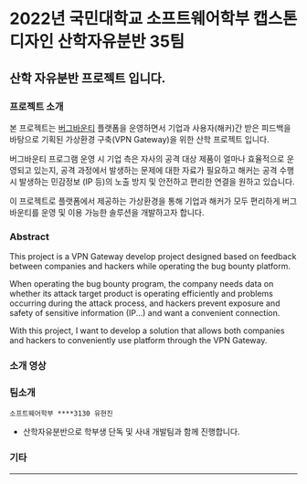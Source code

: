 # 2022년 국민대학교 소프트웨어학부 캡스톤디자인 산학자유분반 35팀

## 산학 자유분반 프로젝트 입니다.

### 프로젝트 소개
  본 프로젝트는 [버그바운티](https://www.boannews.com/media/view.asp?idx=56583) 플랫폼을 운영하면서 기업과 사용자(해커)간 받은 피드백을 바탕으로 기획된 가상환경 구축(VPN Gateway)을 위한 산학 프로젝트 입니다. 
  
  버그바운티 프로그램 운영 시 기업 측은 자사의 공격 대상 제품이 얼마나 효율적으로 운영되고 있는지, 공격 과정에서 발생하는 문제에 대한 자료가 필요하고 해커는 공격 수행 시 발생하는 민감정보 (IP 등)의 노출 방지 및 안전하고 편리한 연결을 원하고 있습니다. 
  
  이 프로젝트로 플랫폼에서 제공하는 가상환경을 통해 기업과 해커가 모두 편리하게 버그바운티를 운영 및 이용 가능한 솔루션을 개발하고자 합니다.
  
### Abstract
  
This project is a VPN Gateway develop project designed based on feedback between companies and hackers while operating the bug bounty platform.

When operating the bug bounty program, the company needs data on whether its attack target product is operating efficiently and problems occurring during the attack process, and hackers prevent exposure and safety of sensitive information (IP...) and want a convenient connection.

With this project, I want to develop a solution that allows both companies and hackers to conveniently use platform through the VPN Gateway.

### 소개 영상




### 팀소개

```
소프트웨어학부 ****3130 유현진
```
- 산학자유분반으로 학부생 단독 및 사내 개발팀과 함께 진행합니다.

### 기타
---

